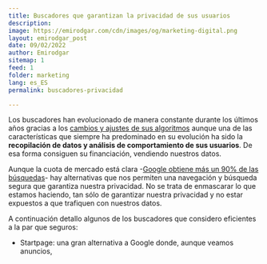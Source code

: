 ```yaml
---
title: Buscadores que garantizan la privacidad de sus usuarios
description:
image: https://emirodgar.com/cdn/images/og/marketing-digital.png
layout: emirodgar_post
date: 09/02/2022
author: Emirodgar
sitemap: 1
feed: 1
folder: marketing
lang: es_ES
permalink: buscadores-privacidad

---
```


Los buscadores han evolucionado de manera constante durante los últimos años gracias a los [cambios y ajustes de sus algoritmos](https://emirodgar.com/cambio-algoritmo-google) aunque una de las características que siempre ha predominado en su evolución ha sido la **recopilación de datos y análisis de comportamiento de sus usuarios**. De esa forma consiguen su financiación, vendiendo nuestros datos.

Aunque la cuota de mercado está clara -[Google obtiene más un 90% de las búsquedas](https://emirodgar.com/google-vs-buscadores)- hay alternativas que nos permiten una navegación y búsqueda segura que garantiza nuestra privacidad. No se trata de enmascarar lo que estamos haciendo, tan sólo de garantizar nuestra privacidad y no estar expuestos a que trafiquen con nuestros datos.

A continuación detallo algunos de los buscadores que considero eficientes a la par que seguros:

- Startpage: una gran alternativa a Google donde, aunque veamos anuncios, 

<!--stackedit_data:
eyJoaXN0b3J5IjpbMzk0MzYxNDUwXX0=
-->